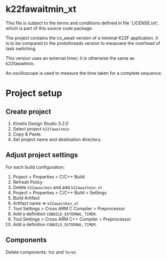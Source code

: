 # k22fawaitmin_xt

This file is subject to the terms and conditions defined in file 'LICENSE.txt', which is part of this source code package.

The project contains the co_await version of a minimal K22F application. 
It is to be compared to the protothreads version to measuere the overhead of task switching.

This version uses an external timer; it is otherwise the same as k22fawaitmin.

An oscilloscope is used to measure the time taken for a complete sequence.

# Project setup

## Create project

1. Kinetis Design Studio 3.2.0
1. Select project `k22fawaitmin`
1. Copy & Paste.
1. Set project name and destination directory.

## Adjust project settings

For each build configuration:

1. Project > Properties > C/C++ Build
1. Refresh Policy
1. Delete `k22awaitmin` and add `k22awaitmin_xt`
1. Project > Properties > C/C++ Build > Settings
1. Build Artifact
1. Artifact name => `k22awaitmin_xt`
1. Tool Settings > Cross ARM C Compiler > Preprocessor
1. Add a definition `COBUILD_EXTERNAL_TIMER`.
1. Tool Settings > Cross ARM C++ Compiler > Preprocessor
1. Add a definition `COBUILD_EXTERNAL_TIMER`.

## Components

Delete components: `TU1` and `Term1`

